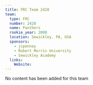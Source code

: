```yaml
---
title: FRC Team 2428
team:
  type: FRC
  number: 2428
  name: Panthers
  rookie_year: 2008
  location: Sewickley, PA, USA
  sponsors:
    - jcpenney
    - Robert Morris University
    - Sewickley Academy
  links:
    Website: 
---
```

No content has been added for this team